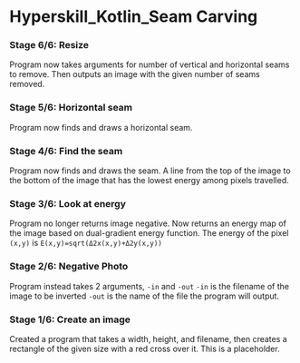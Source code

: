 # Hyperskill_Kotlin_Seam Carving

### Stage 6/6: Resize

Program now takes arguments for number of vertical and horizontal seams to remove. Then outputs an image with the given number of seams removed.

### Stage 5/6: Horizontal seam

Program now finds and draws a horizontal seam.

### Stage 4/6: Find the seam

Program now finds and draws the seam. A line from the top of the image to the bottom of the image that has the lowest energy among pixels travelled.

### Stage 3/6: Look at energy

Program no longer returns image negative. Now returns an energy map of the image based on dual-gradient energy function.
The energy of the pixel `(x,y)` is `E(x,y)=sqrt(Δ2x(x,y)+Δ2y(x,y))`

### Stage 2/6: Negative Photo

Program instead takes 2 arguments, `-in` and `-out`
`-in` is the filename of the image to be inverted
`-out` is the name of the file the program will output.

### Stage 1/6: Create an image

Created a program that takes a width, height, and filename, then creates a rectangle of the given size with a red cross over it.
This is a placeholder.